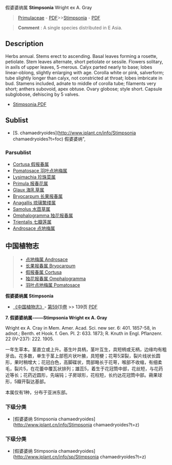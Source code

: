 假婆婆纳属 **Stimpsonia** Wright ex A. Gray

> [Primulaceae](http://www.iplant.cn/info/Primulaceae?t=foc) - [PDF](http://www.iplant.cn/foc/pdf/Primulaceae.pdf)>>[Stimpsonia](http://www.iplant.cn/info/Stimpsonia?t=foc) - [PDF](http://www.iplant.cn/foc/pdf/Stimpsonia.pdf)


> **Comment** : 
> A single species distributed in E Asia.

## Description

Herbs annual. Stems erect to ascending. Basal leaves forming a rosette, petiolate. Stem leaves alternate, short petiolate or sessile. Flowers solitary, in axils of upper leaves, 5-merous. Calyx parted nearly to base; lobes linear-oblong, slightly enlarging with age. Corolla white or pink, salverform; tube slightly longer than calyx, not constricted at throat; lobes imbricate in bud. Stamens included, adnate to middle of corolla tube; filaments very short; anthers subovoid, apex obtuse. Ovary globose; style short. Capsule subglobose, dehiscing by 5 valves.


* [Stimpsonia.PDF](http://www.iplant.cn/foc/pdf/Stimpsonia.pdf)

## Sublist

* [S.  chamaedryoides](http://www.iplant.cn/info/Stimpsonia chamaedryoides?t=foc) 假婆婆纳",

### Parsublist

* [Cortusa  假报春属](http://www.iplant.cn/info/Cortusa?t=foc)
* [Pomatosace  羽叶点地梅属](http://www.iplant.cn/info/Pomatosace?t=foc)
* [Lysimachia  珍珠菜属](http://www.iplant.cn/info/Lysimachia?t=foc)
* [Primula  报春花属](http://www.iplant.cn/info/Primula?t=foc)
* [Glaux  海乳草属](http://www.iplant.cn/info/Glaux?t=foc)
* [Bryocarpum  长果报春属](http://www.iplant.cn/info/Bryocarpum?t=foc)
* [Anagallis  琉璃繁缕属](http://www.iplant.cn/info/Anagallis?t=foc)
* [Samolus  水茴草属](http://www.iplant.cn/info/Samolus?t=foc)
* [Omphalogramma  独花报春属](http://www.iplant.cn/info/Omphalogramma?t=foc)
* [Trientalis  七瓣莲属](http://www.iplant.cn/info/Trientalis?t=foc)
* [Androsace  点地梅属](http://www.iplant.cn/info/Androsace?t=foc)


## 中国植物志

> * [点地梅属  Androsace](Androsace-点地梅属.md)
> * [长果报春属  Bryocarpum](http://www.iplant.cn/info/Bryocarpum?t=z)
> * [假报春属  Cortusa](http://www.iplant.cn/info/Cortusa?t=z)
> * [独花报春属  Omphalogramma](http://www.iplant.cn/info/Omphalogramma?t=z)
> * [羽叶点地梅属  Pomatosace](http://www.iplant.cn/info/Pomatosace?t=z)


**假婆婆纳属 Stimpsonia**

* [《中国植物志》](http://www.iplant.cn/frps)- [第59(1)卷](http://www.iplant.cn/frps/vol/59(1)) >> 139页 [PDF](http://www.iplant.cn/frps/pdf/59(1)/139y.pdf)

**7. 假婆婆纳属-——Stimpsonia Wright ex A. Gray**

Wright ex A. Cray in Mem. Amer. Acad. Sci. new ser. 6: 401. 1857-58, in adnot.; Benth. et Hook. f. Gen. Pl. 2: 633. 1873; R. Knuth in Engl. Pflanzenr. 22 (IV-237): 222. 1905.

一年生草本。茎直立或上升。基生叶具柄，茎叶互生，具短柄或无柄，边缘均有粗牙齿。花多数，单生于茎上部苞片状叶腋，具短梗；花萼5深裂，裂片线状长圆形，果时稍增大；花冠白色，高脚碟状，筒部略长于花萼，喉部不收缩，有细柔毛，裂片5，在花蕾中覆瓦状排列；雄蕊5，着生于花冠筒中部，花丝短，与花药近等长；花药近圆形，先端钝；子房球形，花柱短，长约达花冠筒中部。蒴果球形，5瓣开裂达基部。

本属仅有1种，分布于亚洲东部。

### 下级分类
* [假婆婆纳  Stimpsonia chamaedryoides](http://www.iplant.cn/info/Stimpsonia chamaedryoides?t=z)

### 下级分类
* [假婆婆纳  Stimpsonia chamaedryoides](http://www.iplant.cn/info/sp/Stimpsonia chamaedryoides?t=z)
